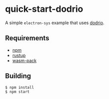 # quick-start-dodrio

A simple `electron-sys` example that uses [dodrio](https://github.com/fitzgen/dodrio).

## Requirements

- [npm](https://nodejs.org/en/download/)
- [rustup](https://rustup.rs/)
- [wasm-pack](https://rustwasm.github.io/wasm-pack/)

## Building

```
$ npm install
$ npm start
```
